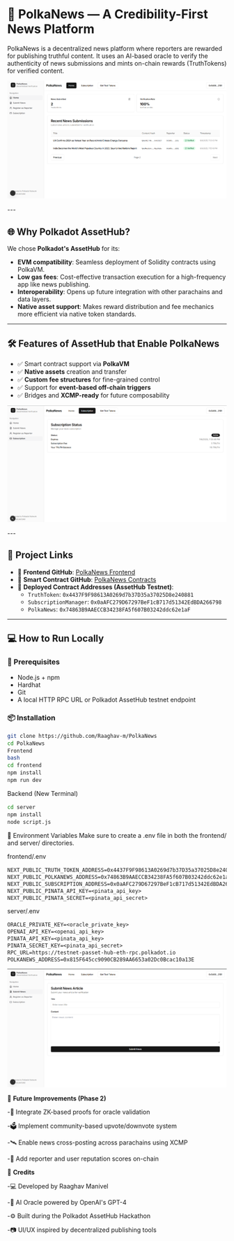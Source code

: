 # 📰 PolkaNews — A Credibility-First News Platform

PolkaNews is a decentralized news platform where reporters are rewarded for publishing truthful content. It uses an AI-based oracle to verify the authenticity of news submissions and mints on-chain rewards (TruthTokens) for verified content.
<div align="center">

![PolkaNews](./assets/1.png)

</div>
---

## 🌐 Why Polkadot AssetHub?

We chose **Polkadot's AssetHub** for its:

- **EVM compatibility**: Seamless deployment of Solidity contracts using PolkaVM.
- **Low gas fees**: Cost-effective transaction execution for a high-frequency app like news publishing.
- **Interoperability**: Opens up future integration with other parachains and data layers.
- **Native asset support**: Makes reward distribution and fee mechanics more efficient via native token standards.

---

## 🛠️ Features of AssetHub that Enable PolkaNews

- ✅ Smart contract support via **PolkaVM**
- ✅ **Native assets** creation and transfer
- ✅ **Custom fee structures** for fine-grained control
- ✅ Support for **event-based off-chain triggers**
- ✅ Bridges and **XCMP-ready** for future composability
<div align="center">

![PolkaNews](./assets/2.png)

</div>
---

## 🔗 Project Links

- 🧠 **Frontend GitHub**: [PolkaNews Frontend](https://github.com/Raaghav-m/PolkaNews)
- 🔐 **Smart Contract GitHub**: [PolkaNews Contracts](https://github.com/Raaghav-m/PolkaNews/contracts)
- 🧪 **Deployed Contract Addresses (AssetHub Testnet)**:
  - `TruthToken`: `0x4437F9F98613A0269d7b37D35a37025D8e240881`
  - `SubscriptionManager`: `0x0aAFC279D67297BeF1cB717d51342EdBDA266798`
  - `PolkaNews`: `0x74863B9AAECCB34238FA5f607B03242ddc62e1aF`

---

## 💻 How to Run Locally

### 🧱 Prerequisites

- Node.js + npm
- Hardhat
- Git
- A local HTTP RPC URL or Polkadot AssetHub testnet endpoint

### 📦 Installation

```bash
git clone https://github.com/Raaghav-m/PolkaNews
cd PolkaNews
Frontend
bash
cd frontend
npm install
npm run dev
```
Backend (New Terminal)
```bash
cd server
npm install
node script.js
```
🔐 Environment Variables
Make sure to create a .env file in both the frontend/ and server/ directories.

frontend/.env
```env
NEXT_PUBLIC_TRUTH_TOKEN_ADDRESS=0x4437F9F98613A0269d7b37D35a37025D8e240881
NEXT_PUBLIC_POLKANEWS_ADDRESS=0x74863B9AAECCB34238FA5f607B03242ddc62e1aF
NEXT_PUBLIC_SUBSCRIPTION_ADDRESS=0x0aAFC279D67297BeF1cB717d51342EdBDA266798
NEXT_PUBLIC_PINATA_API_KEY=<pinata_api_key>
NEXT_PUBLIC_PINATA_SECRET=<pinata_api_secret>
```
server/.env

```env
ORACLE_PRIVATE_KEY=<oracle_private_key>
OPENAI_API_KEY=<openai_api_key>
PINATA_API_KEY=<pinata_api_key>
PINATA_SECRET_KEY=<pinata_api_secret>
RPC_URL=https://testnet-passet-hub-eth-rpc.polkadot.io
POLKANEWS_ADDRESS=0x815F645cc9090CB289AA6653a02Dc0Bcac10a13E
```

<div align="center">

![PolkaNews](./assets/3.png)

</div>

🚀 **Future Improvements (Phase 2)**

-🧠 Integrate ZK-based proofs for oracle validation

-🗳 Implement community-based upvote/downvote system

-🛰 Enable news cross-posting across parachains using XCMP

-📲 Add reporter and user reputation scores on-chain

🙌 **Credits**

-💻 Developed by Raaghav Manivel

-🧠 AI Oracle powered by OpenAI's GPT-4

-⚙️ Built during the Polkadot AssetHub Hackathon

-📷 UI/UX inspired by decentralized publishing tools


